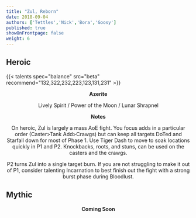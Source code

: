```yaml
---
title: "Zul, Reborn"
date: 2018-09-04
authors: ['Tettles','Nick','Bora','Goosy']
published: true
showOnFrontpage: false
weight: 6
---
```


## Heroic
{{< talents spec="balance" src="beta" recommend="132,322,232,223,123,131,231" >}}

<center>
<b>Azerite</b>
  
Lively Spirit / Power of the Moon / Lunar Shrapnel

<b>Notes</b>

On heroic, Zul is largely a mass AoE fight. You focus adds in a particular 
order (Caster>Tank Add>Crawgs) but can keep all targets DoTed and Starfall 
down for most of Phase 1. Use Tiger Dash to move to soak locations quickly in
P1 and P2. Knockbacks, roots, and stuns, can be used on the casters and the 
crawgs.

P2 turns Zul into a single target burn. If you are not struggling to make it out
of P1, consider talenting Incarnation to best finish out the fight with a strong 
burst phase during Bloodlust.

</center>


## Mythic

<center>
  <b>Coming Soon</b>
</center>
